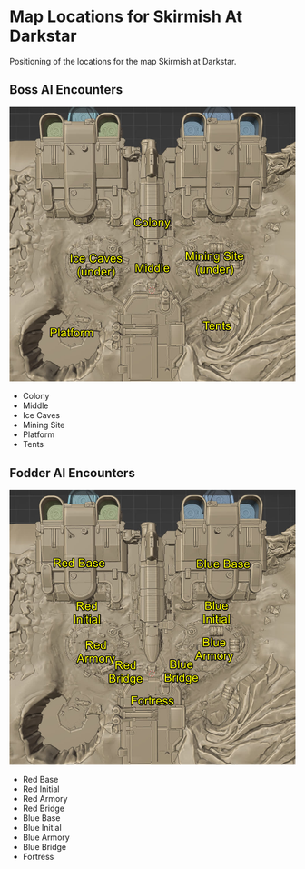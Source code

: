 # Map Locations for Skirmish At Darkstar

Positioning of the locations for the map Skirmish at Darkstar.

## Boss AI Encounters

![alt text](../../assets/boss-encounters-darkstar.jpg)

- Colony
- Middle
- Ice Caves
- Mining Site
- Platform
- Tents

## Fodder AI Encounters

![alt text](../../assets/fodder-encounters-darkstar.jpg)

- Red Base
- Red Initial
- Red Armory
- Red Bridge
- Blue Base
- Blue Initial
- Blue Armory
- Blue Bridge
- Fortress
